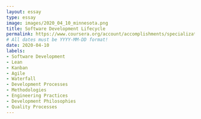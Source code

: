 ```yaml
---
layout: essay
type: essay
image: images/2020_04_10_minnesota.png
title: Software Development Lifecycle
permalink: https://www.coursera.org/account/accomplishments/specialization/3T7BQRG38FZ4
# All dates must be YYYY-MM-DD format!
date: 2020-04-10
labels:
- Software Development
- Lean 
- Kanban
- Agile
- Waterfall
- Development Processes
- Methodologies
- Engineering Practices
- Development Philosophies
- Quality Processes
---
```

